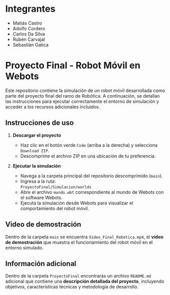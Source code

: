 # Integrantes

- Matiás Castro
- Adolfo Cordero
- Carlos Da Silva
- Rubén Carvajal
- Sebastián Gatica

# Proyecto Final - Robot Móvil en Webots

Este repositorio contiene la simulación de un robot móvil desarrollada como parte del proyecto final del ramo de Robótica. A continuación, se detallan las instrucciones para ejecutar correctamente el entorno de simulación y acceder a los recursos adicionales incluidos.

##  Instrucciones de uso

1. **Descargar el proyecto**
   - Haz clic en el botón verde `Code` (arriba a la derecha) y selecciona `Download ZIP`.
   - Descomprime el archivo ZIP en una ubicación de tu preferencia.

2. **Ejecutar la simulación**
   - Navega a la carpeta principal del repositorio descomprimido (`main`).
   - Ingresa a la ruta:  
     `ProyectoFinal/Simulacion/worlds`
   - Abre el archivo `mundo.wbt` correspondiente al mundo de Webots con el software Webots.
   - Ejecuta la simulación desde Webots para visualizar el comportamiento del robot móvil.

##  Video de demostración

Dentro de la carpeta `main` se encuentra `Video_Final_Robotica.mp4`, el **video de demostración** que muestra el funcionamiento del robot móvil en el entorno simulado.

##  Información adicional

Dentro de la carpeta `ProyectoFinal` encontrarás un archivo `README.md` adicional que contiene una **descripción detallada del proyecto**, incluyendo objetivos, características técnicas y metodología de desarrollo.
